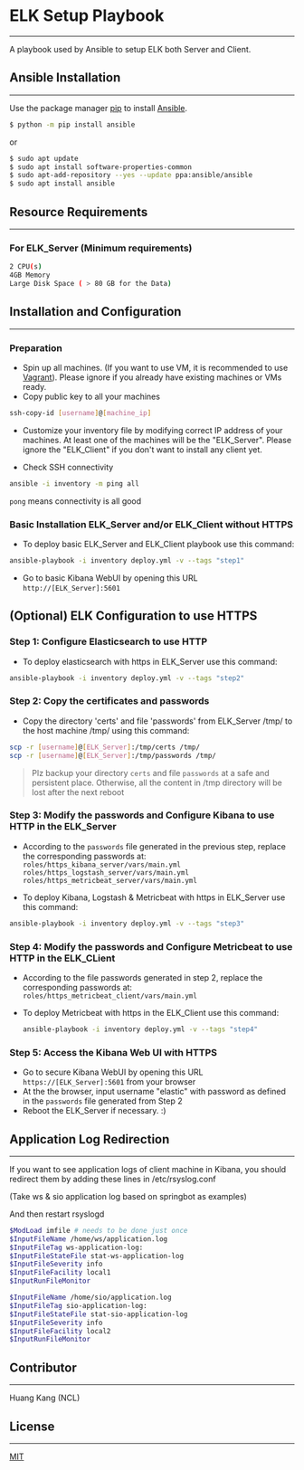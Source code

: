 # ELK Setup Playbook
--------------------

A playbook used by Ansible to setup ELK both Server and Client.

## Ansible Installation
-----------------------

Use the package manager [pip](https://pip.pypa.io/en/stable/) to install [Ansible](https://docs.ansible.com/ansible/latest/installation_guide/intro_installation.html).

```bash
$ python -m pip install ansible
```
or

```bash
$ sudo apt update
$ sudo apt install software-properties-common
$ sudo apt-add-repository --yes --update ppa:ansible/ansible
$ sudo apt install ansible
```

## Resource Requirements
------------------------

### For ELK_Server (Minimum requirements)
```bash
2 CPU(s)
4GB Memory
Large Disk Space ( > 80 GB for the Data)
```

## Installation and Configuration
---------------------------------

### Preparation

-  Spin up all machines. (If you want to use VM, it is recommended to use [Vagrant](https://www.vagrantup.com/)). Please ignore if you already have existing machines or VMs ready.
-  Copy public key to all your machines 

  ```bash
  ssh-copy-id [username]@[machine_ip]
  ```

-  Customize your inventory file by modifying correct IP address of your machines.
   At least one of the machines will be the "ELK_Server". Please ignore the "ELK_Client" if you don't want to install any client yet.
   
-  Check SSH connectivity

  ```bash
  ansible -i inventory -m ping all 
  ```
  `pong` means connectivity is all good

### Basic Installation ELK_Server and/or ELK_Client without HTTPS

-  To deploy basic ELK_Server and ELK_Client playbook use this command:

  ```bash
  ansible-playbook -i inventory deploy.yml -v --tags "step1"
  ```

-  Go to basic Kibana WebUI by opening this URL `http://[ELK_Server]:5601`


## (Optional) ELK Configuration to use HTTPS 

### Step 1: Configure Elasticsearch to use HTTP

-  To deploy elasticsearch with https in ELK_Server use this command:

  ```bash
  ansible-playbook -i inventory deploy.yml -v --tags "step2"
  ```

### Step 2: Copy the certificates and passwords

-  Copy the directory 'certs' and file 'passwords' from ELK_Server /tmp/ to the host machine /tmp/ using this command:

  ```bash
  scp -r [username]@[ELK_Server]:/tmp/certs /tmp/
  scp -r [username]@[ELK_Server]:/tmp/passwords /tmp/
  ```
  > Plz backup your directory `certs` and file `passwords` at a safe and persistent place. Otherwise, all the content 
  > in /tmp directory will be lost after the next reboot
  > 
### Step 3: Modify the passwords and Configure Kibana to use HTTP in the ELK_Server

- According to the `passwords` file generated in the previous step, replace the corresponding passwords at:
`roles/https_kibana_server/vars/main.yml`
`roles/https_logstash_server/vars/main.yml`
`roles/https_metricbeat_server/vars/main.yml`

-  To deploy Kibana, Logstash & Metricbeat with https in ELK_Server use this command:

  ```bash
  ansible-playbook -i inventory deploy.yml -v --tags "step3"
  ```

### Step 4: Modify the passwords and Configure Metricbeat to use HTTP in the ELK_CLient

- According to the file passwords generated in step 2, replace the corresponding passwords at:
`roles/https_metricbeat_client/vars/main.yml` 

- To deploy Metricbeat with https in the ELK_Client use this command:

  ```bash
  ansible-playbook -i inventory deploy.yml -v --tags "step4"
  ```

### Step 5: Access the Kibana Web UI with HTTPS

-  Go to secure Kibana WebUI by opening this URL `https://[ELK_Server]:5601` from your browser
-  At the the browser, input username "elastic" with password as defined in the `passwords` file generated from Step 2
-  Reboot the ELK_Server if necessary. :)


## Application Log Redirection
------------------------------
If you want to see application logs of client machine in Kibana, you should redirect them by adding these lines in /etc/rsyslog.conf

(Take ws & sio application log based on springbot as examples)

And then restart rsyslogd

```bash
$ModLoad imfile # needs to be done just once
$InputFileName /home/ws/application.log
$InputFileTag ws-application-log:
$InputFileStateFile stat-ws-application-log
$InputFileSeverity info
$InputFileFacility local1
$InputRunFileMonitor

$InputFileName /home/sio/application.log
$InputFileTag sio-application-log:
$InputFileStateFile stat-sio-application-log
$InputFileSeverity info
$InputFileFacility local2
$InputRunFileMonitor
```
## Contributor
--------------
Huang Kang (NCL)

## License
--------------
[MIT](https://choosealicense.com/licenses/mit/)
